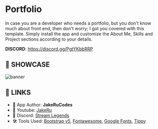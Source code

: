# Portfolio
In case you are a developer who needs a portfolio, but you don't know much about front end, then don't worry; I got you covered with this template.
Simply install the app and customize the About Me, Skills and Project sections according to your details. 

**DISCORD**: https://discord.gg/PgtYKbbRRP

## 🤯 SHOWCASE
<img src="https://cdn.discordapp.com/attachments/917919464786386944/1105643994781843516/SLBanner2.gif" alt="banner">

## 🔗 LINKS
- 💪 App Author: **JakeRuCodes**
- 🎥 Youtube: [JakeRu](https://www.youtube.com/c/JakeRu)
- 💬 Discord: [Stream Legends]([https://discord.gg/PgtYKbbRRP])
- 🛠 Tools Used: [Bootstrap v5](https://getbootstrap.com/), [Fontawesome](https://fontawesome.com/), [Google Fonts](https://fonts.google.com/), [Tippy](https://atomiks.github.io/tippyjs/)
